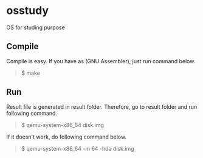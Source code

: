 # osstudy
OS for studing purpose

## Compile
Compile is easy. If you have as (GNU Assembler), just run command below.
> $ make

## Run
Result file is generated in result folder. Therefore, go to result folder and 
run following command.
> $ qemu-system-x86_64 disk.img

If it doesn't work, do following command below.
> $ qemu-system-x86_64 -m 64 -hda disk.img
